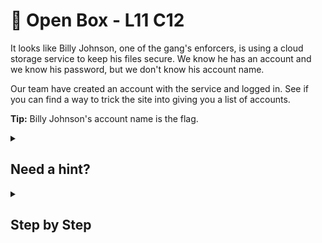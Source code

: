 # 💼 Open Box - L11 C12

It looks like Billy Johnson, one of the gang's enforcers, is using a cloud storage service to keep his files secure. We know he has an account and we know his password, but we don't know his account name.

Our team have created an account with the service and logged in. See if you can find a way to trick the site into giving you a list of accounts.

**Tip:** Billy Johnson's account name is the flag.

<details><summary>

## Need a hint?</summary>

```txt
💡 Hint: User input can be anything, not just a form field. What would happen if the value of a cookie
   was used to get data from a database. Could it also be used for SQL Injection?
```

</details>

<details><summary>

## Step by Step</summary>

- Start by creating a new cookie with whatever name you desire by opening up inspect element/dev tools and moving to the applications tab
- The value of this cookie should be `WHERE name = ‘Billy’ OR 1=1`

![image of the new cookie](/assets/openbox1.png)

- Reload the page and you should be redirected to the admin page will all the account details
- `Billy Johnson's` account name is in the left column, it will be the flag

`flag: billy_goats_gruff`

</details>
